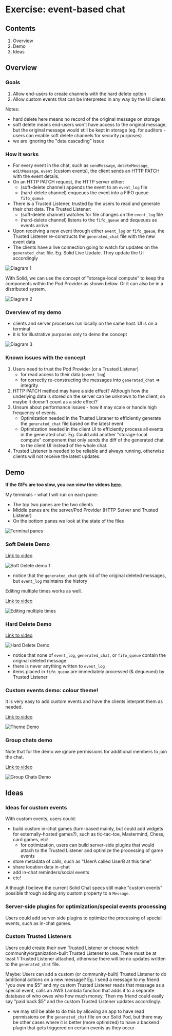 # Exercise: event-based chat

## Contents

1. Overview
2. Demo
3. Ideas

## Overview

### Goals
1. Allow end-users to create channels with the hard delete option
2. Allow custom events that can be interpreted in any way by the UI clients

Notes: 
- hard delete here means no record of the original message on storage
- soft delete means end-users won't have access to the original message, but the original message would still be kept in storage (eg. for auditors - users can enable soft delete channels for security purposes)
- we are ignoring the "data cascading" issue

### How it works

- For every event in the chat, such as `sendMessage`, `deleteMessage`, `editMessage`, `event` (custom events), the client sends an HTTP PATCH with the event details.
- On an HTTP PATCH request, the HTTP server either: 
  - (soft-delete channel) appends the event to an `event_log` file
  - (hard-delete channel) enqueues the event into a FIFO queue `fifo_queue`
- There is a Trusted Listener, trusted by the users to read and generate their chat data. The Trusted Listener: 
  - (soft-delete channel) watches for file changes on the `event_log` file 
  - (hard-delete channel) listens to the `fifo_queue` and dequeues as events arrive
- Upon receiving a new event through either `event_log` or `fifo_queue`, the Trusted Listener re-constructs the `generated_chat` file with the new event data
- The clients have a live connection going to watch for updates on the `generated_chat` file. Eg. Solid Live Update. They update the UI accordingly

![Diagram 1](images/EventBasedChat1.png)

With Solid, we can use the concept of "storage-local compute" to keep the components within the Pod Provider as shown below. Or it can also be in a distributed system. 

![Diagram 2](images/EventBasedChat2.png)

### Overview of my demo

- clients and server processes run locally on the same host. UI is on a terminal
- it is for illustrative purposes only to demo the concept

![Diagram 3](images/EventBasedChat3.png)

### Known issues with the concept

1. Users need to trust the Pod Provider (or a Trusted Listener)
    - for read access to their data (`event_log`)
    - for correctly re-constructing the messages into `generated_chat` => integrity 
2. HTTP PATCH method may have a side effect? Although how the underlying data is stored on the server can be unknown to the client, so maybe it doesn't count as a side effect?
3. Unsure about performance issues - how it may scale or handle high frequency of events. 
    - Optimization needed in the Trusted Listener to efficiently generate the `generated_chat` file based on the latest event
    - Optimization needed in the client UI to efficiently process all events in the generated chat. Eg. Could add another "storage-local compute" component that only sends the diff of the generated chat to the client UI instead of the whole chat. 
4. Trusted Listener is needed to be reliable and always running, otherwise clients will not receive the latest updates. 

## Demo

**If the GIFs are too slow, you can view the videos [here](https://drive.google.com/drive/folders/1oXkHwxQR6xyagbWM3JKwdIMfABKlcmx5?usp=sharing).**

My terminals - what I will run on each pane:

- The top two panes are the two clients
- Middle panes are the server/Pod Provider (HTTP Server and Trusted Listener)
- On the bottom panes we look at the state of the files 

![Terminal panes](images/terminal-panes.png)

### Soft Delete Demo 

[Link to video](https://drive.google.com/file/d/1luYUodhoWqpHbmsMkwET_ckp2k17WteT/view?usp=drive_link)

![Soft Delete demo 1](images/Demo1SoftDelete.gif)

- notice that the `generated_chat` gets rid of the original deleted messages, but `event_log` maintains the history

Editing multiple times works as well.

[Link to video](https://drive.google.com/file/d/1r9RqvM4JDzpcaBcdmnXlbgxj3Eexxydd/view?usp=drive_link)

![Editing multiple times](images/Demo1.5.gif)

### Hard Delete Demo

[Link to video](https://drive.google.com/file/d/1uydW3ShxBhWwDGZK-VDguQgJS82doIDM/view?usp=drive_link)

![Hard Delete Demo](images/Demo2HardDelete.gif)

- notice that none of `event_log`, `generated_chat`, or `fifo_queue` contain the original deleted message
- there is never anything written to `event_log`
- items placed in `fifo_queue` are immediately processed (& dequeued) by Trusted Listener

### Custom events demo: colour theme!
 
It is very easy to add custom events and have the clients interpret them as needed. 

[Link to video](https://drive.google.com/file/d/1E9Yx3JTfvVfSEtapkA0VC-AiukuKj28j/view?usp=drive_link)

![Theme Demo](images/Demo3Theme.gif)

### Group chats demo

Note that for the demo we ignore permissions for additional members to join the chat. 

[Link to video](https://drive.google.com/file/d/1-y1iJ4s8zWHgE9gTA11zwiycqJu2Ui1J/view?usp=drive_link)

![Group Chats Demo](images/Demo4GroupChats.gif)

## Ideas

### Ideas for custom events

With custom events, users could:
- build custom in-chat games (turn-based mainly, but could add widgets for externally-hosted games?), such as tic-tac-toe, Mastermind, Chess, card games, etc! 
  - for optimization, users can build server-side plugins that would attach to the Trusted Listener and optimize the processing of game events
- store metadata of calls, such as "UserA called UserB at this time"
- share location data in-chat 
- add in-chat reminders/social events 
- etc!

Although I believe the current Solid Chat specs still make "custom events" possible through adding any custom property to a `Message`. 

### Server-side plugins for optimization/special events processing

Users could add server-side plugins to optimize the processing of special events, such as in-chat games. 

### Custom Trusted Listeners

Users could create their own Trusted Listener or choose which community/organization-built Trusted Listener to use. There must be at least 1 Trusted Listener attached, otherwise there will be no updates written to the `generated_chat` file. 

Maybe: Users can add a custom (or community-built) Trusted Listener to do additional actions on a new message? Eg. I send a message to my friend "you owe me $5" and my custom Trusted Listener reads that message as a special event, calls an AWS Lambda function that adds it to a separate database of who owes who how much money. Then my friend could easily say "paid back $5" and the custom Trusted Listener updates accordingly. 
- we may still be able to do this by allowing an app to have read permissions on the `generated_chat` file on our Solid Pod, but there may be other cases where it is better (more optimized) to have a backend plugin that gets triggered on certain events as they occur.

